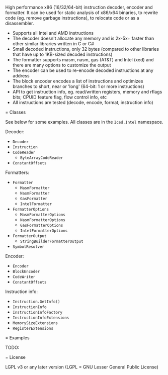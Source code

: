 ﻿
High performance x86 (16/32/64-bit) instruction decoder, encoder and formatter.
It can be used for static analysis of x86/x64 binaries, to rewrite code (eg. remove garbage instructions), to relocate code or as a disassembler.

- Supports all Intel and AMD instructions
- The decoder doesn't allocate any memory and is 2x-5x+ faster than other similar libraries written in C or C#
- Small decoded instructions, only 32 bytes (compared to other libraries that have up to 1KB-sized decoded instructions)
- The formatter supports masm, nasm, gas (AT&T) and Intel (xed) and there are many options to customize the output
- The encoder can be used to re-encode decoded instructions at any address
- The block encoder encodes a list of instructions and optimizes branches to short, near or 'long' (64-bit: 1 or more instructions)
- API to get instruction info, eg. read/written registers, memory and rflags bits; CPUID feature flag, flow control info, etc
- All instructions are tested (decode, encode, format, instruction info)

= Classes

See below for some examples. All classes are in the `Iced.Intel` namespace.

Decoder:

- `Decoder`
- `Instruction`
- `CodeReader`
	- `ByteArrayCodeReader`
- `ConstantOffsets`

Formatters:

- `Formatter`
	- `MasmFormatter`
	- `NasmFormatter`
	- `GasFormatter`
	- `IntelFormatter`
- `FormatterOptions`
	- `MasmFormatterOptions`
	- `NasmFormatterOptions`
	- `GasFormatterOptions`
	- `IntelFormatterOptions`
- `FormatterOutput`
	- `StringBuilderFormatterOutput`
- `SymbolResolver`

Encoder:

- `Encoder`
- `BlockEncoder`
- `CodeWriter`
- `ConstantOffsets`

Instruction info:

- `Instruction.GetInfo()`
- `InstructionInfo`
- `InstructionInfoFactory`
- `InstructionInfoExtensions`
- `MemorySizeExtensions`
- `RegisterExtensions`

= Examples

TODO:

= License

LGPL v3 or any later version (LGPL = GNU Lesser General Public License)
